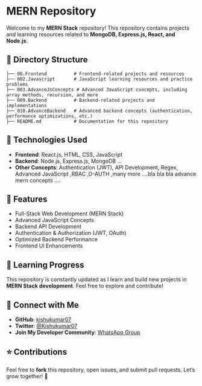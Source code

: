 # MERN Repository

Welcome to my **MERN Stack** repository! This repository contains projects and learning resources related to **MongoDB, Express.js, React, and Node.js**.

## 📂 Directory Structure

```
├── 00.Frontend          # Frontend-related projects and resources
├── 002.Javascript       # JavaScript learning resources and practice problems
├── 003.AdvanceJsConcepts # Advanced JavaScript concepts, including array methods, recursion, and more
├── 009.Backend          # Backend-related projects and implementations
├── 010.AdvanceBackend   # Advanced backend concepts (authentication, performance optimizations, etc.)
├── README.md            # Documentation for this repository
```

## 🚀 Technologies Used  

- **Frontend**: React.js, HTML, CSS, JavaScript 
- **Backend**: Node.js, Express.js, MongoDB ...
- **Other Concepts**: Authentication (JWT), API Development, Regex, Advanced JavaScript ,RBAC ,O-AUTH ,many more ....bla bla bla 
 advance mern concepts .... 

## 📌 Features
- Full-Stack Web Development (MERN Stack)
- Advanced JavaScript Concepts
- Backend API Development
- Authentication & Authorization (JWT, OAuth)
- Optimized Backend Performance
- Frontend UI Enhancements

## 📖 Learning Progress
This repository is constantly updated as I learn and build new projects in **MERN Stack development**. Feel free to explore and contribute!

## 🔗 Connect with Me
- **GitHub**: [kishukumar07](https://github.com/kishukumar07)
- **Twitter**: [@Kishukumar07](https://twitter.com/Kishukumar07)
- **Join My Developer Community**: [WhatsApp Group](https://chat.whatsapp.com/HIqP3n1qT1KJn99JFJGin4)

## ⭐ Contributions
Feel free to **fork** this repository, open issues, and submit pull requests. Let’s grow together! 🚀
